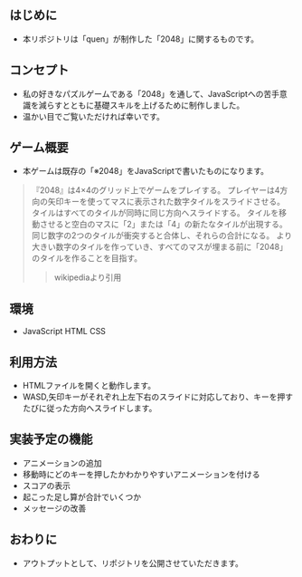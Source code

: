 ## はじめに
- 本リポジトリは「quen」が制作した「2048」に関するものです。
## コンセプト
- 私の好きなパズルゲームである「2048」を通して、JavaScriptへの苦手意識を減らすとともに基礎スキルを上げるために制作しました。
- 温かい目でご覧いただければ幸いです。
## ゲーム概要
- 本ゲームは既存の「※2048」をJavaScriptで書いたものになります。
> 『2048』は4×4のグリッド上でゲームをプレイする。
> プレイヤーは4方向の矢印キーを使ってマスに表示された数字タイルをスライドさせる。
> タイルはすべてのタイルが同時に同じ方向へスライドする。
> タイルを移動させると空白のマスに「2」または「4」の新たなタイルが出現する。
> 同じ数字の2つのタイルが衝突すると合体し、それらの合計になる。
> より大きい数字のタイルを作っていき、すべてのマスが埋まる前に「2048」のタイルを作ることを目指す。
>> wikipediaより引用
<!-- # デモ動画 -->
## 環境
- JavaScript HTML CSS
## 利用方法
- HTMLファイルを開くと動作します。
- WASD,矢印キーがそれぞれ上左下右のスライドに対応しており、キーを押すたびに従った方向へスライドします。
## 実装予定の機能
- アニメーションの追加
 - 移動時にどのキーを押したかわかりやすいアニメーションを付ける
- スコアの表示
 - 起こった足し算が合計でいくつか
- メッセージの改善
## おわりに
- アウトプットとして、リポジトリを公開させていただきます。
